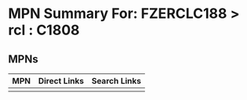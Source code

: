 



# MPN Summary For: FZERCLC188 > rcl : C1808

## MPNs
  

|MPN|Direct Links|Search Links|
| :--- | :--- | :--- |
||||
